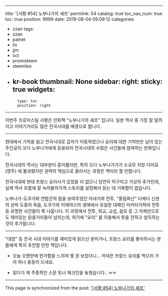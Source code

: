 
---
title: '[서평 #54] 노부나가의 셰프'
permlink: 54
catalog: true
toc_nav_num: true
toc: true
position: 9999
date: 2019-08-04 09:09:12
categories:
- zzan
tags:
- zzan
- palnet
- liv
- jjm
- sct
- promisteem
- steemleo
- kr-book
thumbnail: None
sidebar:
    right:
        sticky: true
widgets:
    -
        type: toc
        position: right
---


이번주 프로미스팀 서평은 만화책 "노부나가의 셰프" 입니다. 일본 역사 중 가장 잘 알려지고 이야기거리도 많은 전국시대를 배경으로 합니다 .

---

현대에서 기억을 잃고 전국시대로 갑자기 이동하였으나 요리에 대한 기억만은 남아 있는 주인공이 오다 노부나가에게 등용되어 전국시대의 수많은 사건들에 참여하는 만화입니다.

전국시대의 역사는 대부분이 흥미롭지만, 특히 오다 노부나가가가 소규모 지방 다이묘(영주) 에 불과했지만 권력의 핵심으로 올라서는 과정은 백미라 할 만합니다. 

전국시대에 현대 프랑스 요리사가 있었을 리 없으니 당연히 허구이고 가상의 추가인데, 실제 역사 흐름에 잘 녹아들어가게 스토리를 설정해서 읽는 데 거북함이 없습니다.

노부나가-도쿠가와 연합군의 힘을 보여주었던 아네가와 전투, "풍림화산" 다케다 신겐의 상락 도중의 죽음, 도쿠가와 이에야스의 생애에서 유일한 대패인 미카타가하라 전투 등 유명한 사건들이 쭉 나옵니다. 이 과정에서 전투, 외교, 교섭, 음모 등 그 자체만으로도 재미있는 읽을거리들이 넘치는데, 여기에 "요리" 를 이용해서 뜻을 전하고 설득하는 것이 추가됩니다. 

---

"대망" 등 전국 시대 이야기를 재미있게 읽으신 분이거나, 프랑스 요리를 좋아하시는 분들에게 특히 추천할 만한 책입니다. 

* 오늘 오랜만에 한가함을 느끼며 몇 권 보았더니... 저녁은 프랑스 요리를 먹으러 가야 하나 충동이 드네요.

* 읽다가 제 주종목인 스몬 토너 체크인을 놓쳤습니다.. ㅠㅠ

- - -

This page is synchronized from the post: ['[서평 #54] 노부나가의 셰프'](https://steemit.com/@glory7/54)
